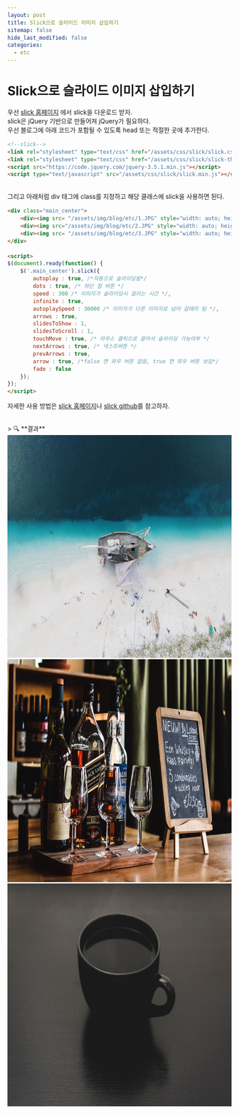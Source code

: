 ```yaml
---
layout: post
title: Slick으로 슬라이드 이미지 삽입하기
sitemap: false
hide_last_modified: false
categories:
  - etc
---
```

# Slick으로 슬라이드 이미지 삽입하기

우선 [slick 홈페이지](http://kenwheeler.github.io/slick/) 에서 slick을 다운로드 받자.  
slick은 jQuery 기반으로 만들어져 jQuery가 필요하다.  
우선 블로그에 아래 코드가 포함될 수 있도록 head 또는 적절한 곳에 추가한다.

```html
<!--slick-->
<link rel="stylesheet" type="text/css" href="/assets/css/slick/slick.css"/>
<link rel="stylesheet" type="text/css" href="/assets/css/slick/slick-theme.css"/>
<script	src="https://code.jquery.com/jquery-3.5.1.min.js"></script>
<script	type="text/javascript" src="/assets/css/slick/slick.min.js"></script>
```

<br>
그리고 아래처럼 div 태그에 class를 지정하고 해당 클래스에 slick을 사용하면 된다.

```html
<div class="main_center">
    <div><img src= "/assets/img/blog/etc/1.JPG" style="width: auto; height: 500px;"></div>
    <div><img src="/assets/img/blog/etc/2.JPG" style="width: auto; height: 500px;"></div>
    <div><img src= "/assets/img/blog/etc/3.JPG" style="width: auto; height: 500px;"></div>
</div>

<script>
$(document).ready(function() {
    $('.main_center').slick({
        autoplay : true, /*자동으로 슬라이딩됨*/
        dots : true, /* 하단 점 버튼 */
        speed : 300 /* 이미지가 슬라이딩시 걸리는 시간 */,
        infinite : true,
        autoplaySpeed : 30000 /* 이미지가 다른 이미지로 넘어 갈때의 텀 */,
        arrows : true,
        slidesToShow : 1,
        slidesToScroll : 1,
        touchMove : true, /* 마우스 클릭으로 끌어서 슬라이딩 가능여부 */
        nextArrows : true, /* 넥스트버튼 */
        prevArrows : true,
        arrow : true, /*false 면 좌우 버튼 없음, true 면 좌우 버튼 보임*/
        fade : false
    });
});
</script>
```

자세한 사용 방법은 [slick 홈페이지](http://kenwheeler.github.io/slick/)나 [slick github](https://github.com/kenwheeler/slick/)를 참고하자.

<br>
> 🔍 **결과**

<div class="main_center">
    <div><img src= "/assets/img/blog/etc/1.JPG" style="width: auto; height: 500px;"></div>
    <div><img src="/assets/img/blog/etc/2.JPG" style="width: auto; height: 500px;"></div>
    <div><img src= "/assets/img/blog/etc/3.JPG" style="width: auto; height: 500px;"></div>
</div>

<script>
$(document).ready(function() {
    $('.main_center').slick({
        autoplay : true, /*자동으로 슬라이딩됨*/
        dots : true, /* 하단 점 버튼 */
        speed : 300 /* 이미지가 슬라이딩시 걸리는 시간 */,
        infinite : true,
        autoplaySpeed : 30000 /* 이미지가 다른 이미지로 넘어 갈때의 텀 */,
        arrows : true,
        slidesToShow : 1,
        slidesToScroll : 1,
        touchMove : true, /* 마우스 클릭으로 끌어서 슬라이딩 가능여부 */
        nextArrows : true, /* 넥스트버튼 */
        prevArrows : true,
        arrow : true, /*false 면 좌우 버튼 없음, true 면 좌우 버튼 보임*/
        fade : false
    });
});
</script>